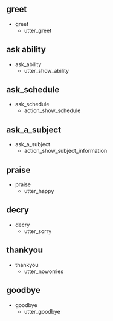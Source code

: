 ## greet
* greet
  - utter_greet

## ask ability
* ask_ability
  - utter_show_ability

## ask_schedule
* ask_schedule
  - action_show_schedule

## ask_a_subject 
* ask_a_subject
  - action_show_subject_information

## praise
* praise
  - utter_happy

## decry
* decry
  - utter_sorry
  
## thankyou
* thankyou
  - utter_noworries

## goodbye
* goodbye
  - utter_goodbye




